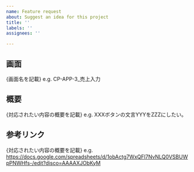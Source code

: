 ```yaml
---
name: Feature request
about: Suggest an idea for this project
title: ''
labels: ''
assignees: ''

---
```


## 画面
{画面名を記載}
e.g. CP-APP-3_売上入力

## 概要
{対応されたい内容の概要を記載}
e.g. XXXボタンの文言YYYをZZZにしたい。

## 参考リンク
{対応されたい内容の概要を記載}
e.g. https://docs.google.com/spreadsheets/d/1obActg7WxQFl7NvNLQ0VSBUWpPNWHfs-/edit?disco=AAAAXJObKyM
